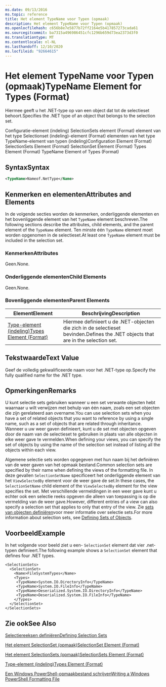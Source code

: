 ```yaml
---
ms.date: 09/13/2016
ms.topic: reference
title: Het element TypeName voor Typen (opmaak)
description: Het element TypeName voor Typen (opmaak)
ms.openlocfilehash: c656b8e7e5877b72ff2164e5b417857273cada61
ms.sourcegitcommit: ba7315a496986451cfc1296b659d73ea2373d3f0
ms.translationtype: MT
ms.contentlocale: nl-NL
ms.lasthandoff: 12/10/2020
ms.locfileid: "92664615"
---
```

# <a name="typename-element-for-types-format"></a><span data-ttu-id="4d60c-103">Het element TypeName voor Typen (opmaak)</span><span class="sxs-lookup"><span data-stu-id="4d60c-103">TypeName Element for Types (Format)</span></span>

<span data-ttu-id="4d60c-104">Hiermee geeft u het .NET-type op van een object dat tot de selectieset behoort.</span><span class="sxs-lookup"><span data-stu-id="4d60c-104">Specifies the .NET type of an object that belongs to the selection set.</span></span>

<span data-ttu-id="4d60c-105">Configuratie-element (indeling) SelectionSets element (Format) element van het type Selectionset (indeling)-element (Format) elementen van het type TypeName-element van typen (indeling)</span><span class="sxs-lookup"><span data-stu-id="4d60c-105">Configuration Element (Format) SelectionSets Element (Format) SelectionSet Element (Format) Types Element (Format) TypeName Element of Types (Format)</span></span>

## <a name="syntax"></a><span data-ttu-id="4d60c-106">Syntax</span><span class="sxs-lookup"><span data-stu-id="4d60c-106">Syntax</span></span>

```xml
<TypeName>Nameof.NetType</Name>
```

## <a name="attributes-and-elements"></a><span data-ttu-id="4d60c-107">Kenmerken en elementen</span><span class="sxs-lookup"><span data-stu-id="4d60c-107">Attributes and Elements</span></span>

<span data-ttu-id="4d60c-108">In de volgende secties worden de kenmerken, onderliggende elementen en het bovenliggende element van het `TypeName` element beschreven.</span><span class="sxs-lookup"><span data-stu-id="4d60c-108">The following sections describe the attributes, child elements, and the parent element of the `TypeName` element.</span></span> <span data-ttu-id="4d60c-109">Ten minste één `TypeName` element moet worden opgenomen in de selectieset.</span><span class="sxs-lookup"><span data-stu-id="4d60c-109">At least one `TypeName` element must be included in the selection set.</span></span>

### <a name="attributes"></a><span data-ttu-id="4d60c-110">Kenmerken</span><span class="sxs-lookup"><span data-stu-id="4d60c-110">Attributes</span></span>

<span data-ttu-id="4d60c-111">Geen.</span><span class="sxs-lookup"><span data-stu-id="4d60c-111">None.</span></span>

### <a name="child-elements"></a><span data-ttu-id="4d60c-112">Onderliggende elementen</span><span class="sxs-lookup"><span data-stu-id="4d60c-112">Child Elements</span></span>

<span data-ttu-id="4d60c-113">Geen.</span><span class="sxs-lookup"><span data-stu-id="4d60c-113">None.</span></span>

### <a name="parent-elements"></a><span data-ttu-id="4d60c-114">Bovenliggende elementen</span><span class="sxs-lookup"><span data-stu-id="4d60c-114">Parent Elements</span></span>

|<span data-ttu-id="4d60c-115">Element</span><span class="sxs-lookup"><span data-stu-id="4d60c-115">Element</span></span>|<span data-ttu-id="4d60c-116">Beschrijving</span><span class="sxs-lookup"><span data-stu-id="4d60c-116">Description</span></span>|
|-------------|-----------------|
|[<span data-ttu-id="4d60c-117">Type-element (indeling)</span><span class="sxs-lookup"><span data-stu-id="4d60c-117">Types Element (Format)</span></span>](./types-element-for-selectionset-format.md)|<span data-ttu-id="4d60c-118">Hiermee definieert u de .NET-objecten die zich in de selectieset bevinden.</span><span class="sxs-lookup"><span data-stu-id="4d60c-118">Defines the .NET objects that are in the selection set.</span></span>|

## <a name="text-value"></a><span data-ttu-id="4d60c-119">Tekstwaarde</span><span class="sxs-lookup"><span data-stu-id="4d60c-119">Text Value</span></span>

<span data-ttu-id="4d60c-120">Geef de volledig gekwalificeerde naam voor het .NET-type op.</span><span class="sxs-lookup"><span data-stu-id="4d60c-120">Specify the fully qualified name for the .NET type.</span></span>

## <a name="remarks"></a><span data-ttu-id="4d60c-121">Opmerkingen</span><span class="sxs-lookup"><span data-stu-id="4d60c-121">Remarks</span></span>

<span data-ttu-id="4d60c-122">U kunt selectie sets gebruiken wanneer u een set verwante objecten hebt waarnaar u wilt verwijzen met behulp van één naam, zoals een set objecten die zijn gerelateerd aan overname.</span><span class="sxs-lookup"><span data-stu-id="4d60c-122">You can use selection sets when you have a set of related objects that you want to reference by using a single name, such as a set of objects that are related through inheritance.</span></span> <span data-ttu-id="4d60c-123">Wanneer u uw weer gaven definieert, kunt u de set met objecten opgeven door de naam van de selectieset te gebruiken in plaats van alle objecten in elke weer gave te vermelden.</span><span class="sxs-lookup"><span data-stu-id="4d60c-123">When defining your views, you can specify the set of objects by using the name of the selection set instead of listing all the objects within each view.</span></span>

<span data-ttu-id="4d60c-124">Algemene selectie sets worden opgegeven met hun naam bij het definiëren van de weer gaven van het opmaak bestand.</span><span class="sxs-lookup"><span data-stu-id="4d60c-124">Common selection sets are specified by their name when defining the views of the formatting file.</span></span> <span data-ttu-id="4d60c-125">In deze gevallen `SelectionSetName` specificeert het onderliggende element van het `ViewSelectedBy` element voor de weer gave de set.</span><span class="sxs-lookup"><span data-stu-id="4d60c-125">In these cases, the `SelectionSetName` child element of the `ViewSelectedBy` element for the view specifies the set.</span></span> <span data-ttu-id="4d60c-126">Met verschillende vermeldingen in een weer gave kunt u echter ook een selectie reeks opgeven die alleen van toepassing is op die vermelding van de weer gave.</span><span class="sxs-lookup"><span data-stu-id="4d60c-126">However, different entries of a view can also specify a selection set that applies to only that entry of the view.</span></span> <span data-ttu-id="4d60c-127">Zie [sets van objecten definiëren](./defining-selection-sets.md)voor meer informatie over selectie sets.</span><span class="sxs-lookup"><span data-stu-id="4d60c-127">For more information about selection sets, see [Defining Sets of Objects](./defining-selection-sets.md).</span></span>

## <a name="example"></a><span data-ttu-id="4d60c-128">Voorbeeld</span><span class="sxs-lookup"><span data-stu-id="4d60c-128">Example</span></span>

<span data-ttu-id="4d60c-129">In het volgende voor beeld ziet u een- `SelectionSet` element dat vier .net-typen definieert.</span><span class="sxs-lookup"><span data-stu-id="4d60c-129">The following example shows a `SelectionSet` element that defines four .NET types.</span></span>

```
<SelectionSets>
  <SelectionSet>
    <Name>FileSystemTypes</Name>
    <Types>
     <TypeName>System.IO.DirectoryInfo</TypeName>
     <TypeName>System.IO.FileInfo</TypeName>
     <TypeName>Deserialized.System.IO.DirectoryInfo</TypeName>
     <TypeName>Deserialized.System.IO.FileInfo</TypeName>
    </Types>
  </SelectionSet>
</SelectionSets>
```

## <a name="see-also"></a><span data-ttu-id="4d60c-130">Zie ook</span><span class="sxs-lookup"><span data-stu-id="4d60c-130">See Also</span></span>

[<span data-ttu-id="4d60c-131">Selectiereeksen definiëren</span><span class="sxs-lookup"><span data-stu-id="4d60c-131">Defining Selection Sets</span></span>](./defining-selection-sets.md)

[<span data-ttu-id="4d60c-132">Het element SelectionSet (opmaak)</span><span class="sxs-lookup"><span data-stu-id="4d60c-132">SelectionSet Element (Format)</span></span>](./selectionset-element-format.md)

[<span data-ttu-id="4d60c-133">Het element SelectionSets (opmaak)</span><span class="sxs-lookup"><span data-stu-id="4d60c-133">SelectionSets Element (Format)</span></span>](./selectionsets-element-format.md)

[<span data-ttu-id="4d60c-134">Type-element (indeling)</span><span class="sxs-lookup"><span data-stu-id="4d60c-134">Types Element (Format)</span></span>](./types-element-for-selectionset-format.md)

[<span data-ttu-id="4d60c-135">Een Windows PowerShell-opmaakbestand schrijven</span><span class="sxs-lookup"><span data-stu-id="4d60c-135">Writing a Windows PowerShell Formatting File</span></span>](./writing-a-powershell-formatting-file.md)
